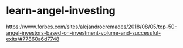 # learn-angel-investing
https://www.forbes.com/sites/alejandrocremades/2018/08/05/top-50-angel-investors-based-on-investment-volume-and-successful-exits/#77860a6d7748
